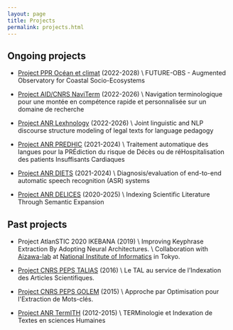 ```yaml
---
layout: page
title: Projects
permalink: projects.html
---
```


## Ongoing projects

- [Project PPR Océan et climat](https://www.ocean-climat.fr/) (2022-2028) \\
    FUTURE-OBS - Augmented Observatory for Coastal Socio-Ecosystems

- [Project AID/CNRS NaviTerm](https://cnrs-naviterm.github.io/) (2022-2026) \\
    Navigation terminologique pour une montée en compétence rapide et personnalisée sur un domaine de recherche

- [Project ANR Lexhnology](https://lexhnology.hypotheses.org/) (2022-2026) \\
    Joint linguistic and NLP discourse structure modeling of legal texts for language pedagogy

- [Project ANR PREDHIC](https://anr.fr/Projet-ANR-21-CE23-0039) (2021-2024) \\
    Traitement automatique des langues pour la PRÉdiction du risque de Décès ou de réHospitalisation des patients Insuffisants Cardiaques

- [Project ANR DIETS](https://anr-diets.univ-avignon.fr/) (2021-2024) \\
    Diagnosis/evaluation of end-to-end automatic speech recognition (ASR) systems

- [Project ANR DELICES](https://anr-delices.github.io/) (2020-2025) \\
    Indexing Scientific Literature Through Semantic Expansion


## Past projects

- Project AtlanSTIC 2020 IKEBANA (2019) \\
    Improving Keyphrase Extraction By Adopting Neural Architectures. \\
    Collaboration with [Aizawa-lab](https://www-al.nii.ac.jp/) at [National Institute of Informatics](http://www.nii.ac.jp/en/) in Tokyo.

- [Project CNRS PEPS TALIAS](https://boudinfl.github.io/talias/) (2016) \\
    Le TAL au service de l’Indexation des Articles Scientifiques.

- [Project CNRS PEPS GOLEM](http://boudinfl.github.io/golem/) (2015) \\
    Approche par Optimisation pour l'Extraction de Mots-clés.

- [Project ANR TermITH](https://anr.fr/Projet-ANR-12-CORD-0029) (2012-2015) \\
    TERMinologie et Indexation de Textes en sciences Humaines

